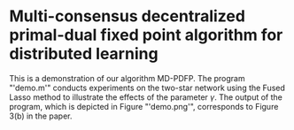 # Multi-consensus decentralized primal-dual fixed point algorithm for distributed learning

This is a demonstration of our algorithm MD-PDFP. The program "'demo.m'" conducts experiments on the two-star network using the Fused Lasso method to illustrate the effects of the parameter $\gamma$. The output of the program, which is depicted in Figure "'demo.png'", corresponds to Figure 3(b) in the paper.




